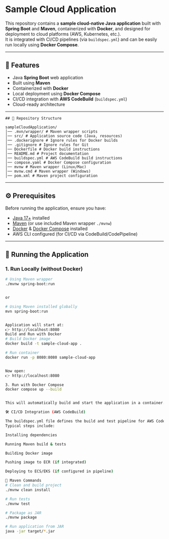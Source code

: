 # Sample Cloud Application

This repository contains a **sample cloud-native Java application** built with **Spring Boot** and **Maven**, containerized with **Docker**, and designed for deployment to cloud platforms (AWS, Kubernetes, etc.).  
It is integrated with CI/CD pipelines (via `buildspec.yml`) and can be easily run locally using **Docker Compose**.

---

## 🚀 Features

- Java **Spring Boot** web application
- Built using **Maven**
- Containerized with **Docker**
- Local deployment using **Docker Compose**
- CI/CD integration with **AWS CodeBuild** (`buildspec.yml`)
- Cloud-ready architecture

---
```
## 📂 Repository Structure

sampleCloudApplication/
│── .mvn/wrapper/ # Maven wrapper scripts
│── src/ # Application source code (Java, resources)
│── .dockerignore # Ignore rules for Docker builds
│── .gitignore # Ignore rules for Git
│── Dockerfile # Docker build instructions
│── README.md # Project documentation
│── buildspec.yml # AWS CodeBuild build instructions
│── compose.yaml # Docker Compose configuration
│── mvnw # Maven wrapper (Linux/Mac)
│── mvnw.cmd # Maven wrapper (Windows)
│── pom.xml # Maven project configuration

```

---

## ⚙️ Prerequisites

Before running the application, ensure you have:

- [Java 17+](https://adoptopenjdk.net/) installed
- [Maven](https://maven.apache.org/) (or use included Maven wrapper `./mvnw`)
- [Docker](https://www.docker.com/) & [Docker Compose](https://docs.docker.com/compose/) installed
- AWS CLI configured (for CI/CD via CodeBuild/CodePipeline)

---

## 🚀 Running the Application

### 1. Run Locally (without Docker)
```bash
# Using Maven wrapper
./mvnw spring-boot:run


or

# Using Maven installed globally
mvn spring-boot:run


Application will start at:
👉 http://localhost:8080
Build and Run with Docker
# Build Docker image
docker build -t sample-cloud-app .

# Run container
docker run -p 8080:8080 sample-cloud-app


Now open:
👉 http://localhost:8080

3. Run with Docker Compose
docker compose up --build


This will automatically build and start the application in a container.

🛠️ CI/CD Integration (AWS CodeBuild)

The buildspec.yml file defines the build and test pipeline for AWS CodeBuild.
Typical steps include:

Installing dependencies

Running Maven build & tests

Building Docker image

Pushing image to ECR (if integrated)

Deploying to ECS/EKS (if configured in pipeline)

📜 Maven Commands
# Clean and build project
./mvnw clean install

# Run tests
./mvnw test

# Package as JAR
./mvnw package

# Run application from JAR
java -jar target/*.jar




